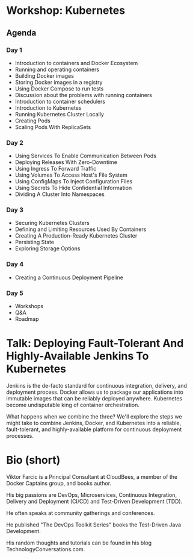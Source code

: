 # Workshop: Kubernetes

## Agenda

### Day 1

* Introduction to containers and Docker Ecosystem
* Running and operating containers
* Building Docker images
* Storing Docker images in a registry
* Using Docker Compose to run tests
* Discussion about the problems with running containers
* Introduction to container schedulers
* Introduction to Kubernetes
* Running Kubernetes Cluster Locally
* Creating Pods
* Scaling Pods With ReplicaSets

### Day 2

* Using Services To Enable Communication Between Pods
* Deploying Releases With Zero-Downtime
* Using Ingress To Forward Traffic
* Using Volumes To Access Host's File System
* Using ConfigMaps To Inject Configuration Files
* Using Secrets To Hide Confidential Information
* Dividing A Cluster Into Namespaces

### Day 3

* Securing Kubernetes Clusters
* Defining and Limiting Resources Used By Containers
* Creating A Production-Ready Kubernetes Cluster
* Persisting State
* Exploring Storage Options

### Day 4

* Creating a Continuous Deployment Pipeline

### Day 5

* Workshops
* Q&A
* Roadmap

# Talk: Deploying Fault-Tolerant And Highly-Available Jenkins To Kubernetes

Jenkins is the de-facto standard for continuous integration, delivery, and deployment process. Docker allows us to package our applications into immutable images that can be reliably deployed anywhere. Kubernetes become undisputable king of container orchestration.

What happens when we combine the three? We'll explore the steps we might take to combine Jenkins, Docker, and Kubernetes into a reliable, fault-tolerant, and highly-available platform for continuous deployment processes.


# Bio (short)

Viktor Farcic is a Principal Consultant at CloudBees, a member of the Docker Captains group, and books author.

His big passions are DevOps, Microservices, Continuous Integration, Delivery and Deployment (CI/CD) and Test-Driven Development (TDD).

He often speaks at community gatherings and conferences.

He published "The DevOps Toolkit Series" books the Test-Driven Java Development.

His random thoughts and tutorials can be found in his blog TechnologyConversations.com.
